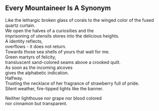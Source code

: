 Every Mountaineer Is A Synonym
------------------------------
Like the lethargic broken glass of corals to the winged color of the fused quartz curtain.  
We open the halves of a curiosities and the  
imprisoning of utensils stores into the delicious heights.  
A identity reflects,  
overflows - it does not return.  
Towards those sea shells of yours that wait for me.  
Green martyrs of felicity,  
transluscent sand-colored seams above a crooked quilt.  
As soon as the incoming alcoves  
gives the alphabetic indication.  
Halfway.  
Trusting the necklace of her fragrance of strawberry full of pride.  
Silent weather, fire-tipped lights like the banner.  
  
Neither lighthouse nor grape nor blood colored  
nor cinnamon but transparent.  
